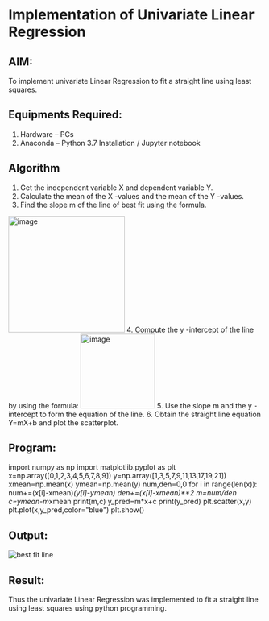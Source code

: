 # Implementation of Univariate Linear Regression
## AIM:
To implement univariate Linear Regression to fit a straight line using least squares.

## Equipments Required:
1. Hardware – PCs
2. Anaconda – Python 3.7 Installation / Jupyter notebook

## Algorithm
1. Get the independent variable X and dependent variable Y.
2. Calculate the mean of the X -values and the mean of the Y -values.
3. Find the slope m of the line of best fit using the formula. 
<img width="231" alt="image" src="https://user-images.githubusercontent.com/93026020/192078527-b3b5ee3e-992f-46c4-865b-3b7ce4ac54ad.png">
4. Compute the y -intercept of the line by using the formula:
<img width="148" alt="image" src="https://user-images.githubusercontent.com/93026020/192078545-79d70b90-7e9d-4b85-9f8b-9d7548a4c5a4.png">
5. Use the slope m and the y -intercept to form the equation of the line.
6. Obtain the straight line equation Y=mX+b and plot the scatterplot.

## Program:
import numpy as np
import matplotlib.pyplot as plt
x=np.array([0,1,2,3,4,5,6,7,8,9])
y=np.array([1,3,5,7,9,11,13,17,19,21])
xmean=np.mean(x)
ymean=np.mean(y)
num,den=0,0
for i in range(len(x)):
  num+=(x[i]-xmean)*(y[i]-ymean)
  den+=(x[i]-xmean)**2
  m=num/den
  c=ymean-m*xmean
  print(m,c)
  y_pred=m*x+c
  print(y_pred)
  plt.scatter(x,y)
  plt.plot(x,y_pred,color="blue")
  plt.show()

## Output:
![best fit line](![ml1](https://github.com/aryabaisakhiya/Find-the-best-fit-line-using-Least-Squares-Method/assets/119393645/07c4c762-138c-49d1-a180-f33084448fb5))


## Result:
Thus the univariate Linear Regression was implemented to fit a straight line using least squares using python programming.

